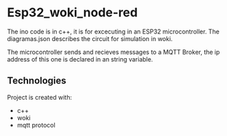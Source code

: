 # Esp32_woki_node-red

The ino code is in c++, it is for excecuting in an ESP32 microcontroller.
The diagramas.json describes the circuit for simulation in woki.

The microcontroller sends and recieves messages to a MQTT Broker, the ip address of this one is declared in an string variable.

## Technologies
Project is created with:
* c++
* woki
* mqtt protocol
